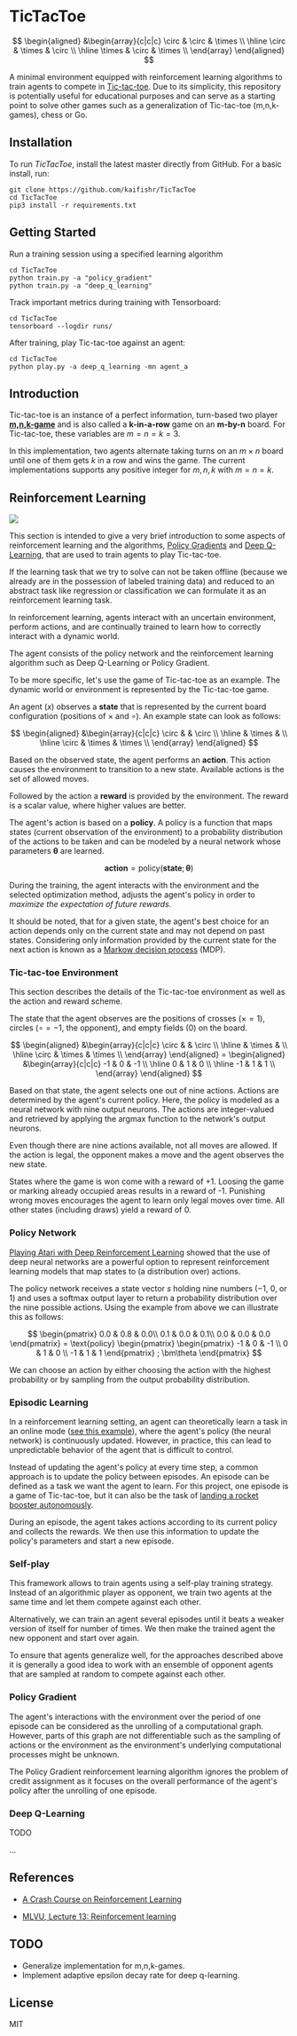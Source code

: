# TicTacToe 

$$
\begin{aligned}
&\begin{array}{c|c|c}
\circ & \circ & \times \\
\hline
\circ & \times &  \circ \\
\hline
\times & \circ & \times \\
\end{array}
\end{aligned}
$$

A minimal environment equipped with reinforcement learning algorithms to train agents to compete in [Tic-tac-toe](https://en.wikipedia.org/wiki/Tic-tac-toe). Due to its simplicity, this repository is potentially useful for educational purposes and can serve as a starting point to solve other games such as a generalization of Tic-tac-toe (m,n,k-games), chess or Go.


## Installation

To run *TicTacToe*, install the latest master directly from GitHub. For a basic install, run:

```console
git clone https://github.com/kaifishr/TicTacToe
cd TicTacToe 
pip3 install -r requirements.txt
```

## Getting Started

Run a training session using a specified learning algorithm

```console
cd TicTacToe 
python train.py -a "policy_gradient"
python train.py -a "deep_q_learning"
```

Track important metrics during training with Tensorboard:

```console
cd TicTacToe 
tensorboard --logdir runs/
```

After training, play Tic-tac-toe against an agent:

```console
cd TicTacToe 
python play.py -a deep_q_learning -mn agent_a 
```


## Introduction

Tic-tac-toe is an instance of a perfect information, turn-based two player [**m,n,k-game**]( https://en.wikipedia.org/wiki/M,n,k-game) and is also called a **k-in-a-row** game on an **m-by-n** board. For Tic-tac-toe, these variables are $m=n=k=3$.

In this implementation, two agents alternate taking turns on an $m \times n$ board until one of them gets $k$ in a row and wins the game. The current implementations supports any positive integer for $m,n,k$ with $m=n=k$.


## Reinforcement Learning

![](https://www.mathworks.com/help/reinforcement-learning/ug/agent_diagram.png)

This section is intended to give a very brief introduction to some aspects of reinforcement learning and the algorithms, [Policy Gradients](#policy-gradients) and [Deep Q-Learning](#deep-q-learning), that are used to train agents to play Tic-tac-toe.

If the learning task that we try to solve can not be taken offline (because we already are in the possession of labeled training data) and reduced to an abstract task like regression or classification we can formulate it as an reinforcement learning task.

In reinforcement learning, agents interact with an uncertain environment, perform actions, and are continually trained to learn how to correctly interact with a dynamic world.

The agent consists of the policy network and the reinforcement learning algorithm such as Deep Q-Learning or Policy Gradient.

To be more specific, let's use the game of Tic-tac-toe as an example. The dynamic world or environment is represented by the Tic-tac-toe game.

An agent ($x$) observes a **state** that is represented by the current board configuration (positions of $\times$ and $\circ$). An example state can look as follows:

$$
\begin{aligned}
&\begin{array}{c|c|c}
\circ &  & \circ \\
\hline
& \times &  \\
\hline
\circ & \times & \times \\
\end{array}
\end{aligned}
$$

Based on the observed state, the agent performs an **action**. This action causes the environment to transition to a new state. Available actions is the set of allowed moves.

Followed by the action a **reward** is provided by the environment. The reward is a scalar value, where higher values are better.

The agent's action is based on a **policy**. A policy is a function that maps states (current observation of the environment) to a probability distribution of the actions to be taken and can be modeled by a neural network whose parameters $\bm\theta$ are learned.

$$\textbf{action}= \text{policy}(\textbf{state}; \bm{\theta})$$

During the training, the agent interacts with the environment and the selected optimization method, adjusts the agent's policy in order to *maximize the expectation of future rewards*.

It should be noted, that for a given state, the agent's best choice for an action depends only on the current state and may not depend on past states. Considering only information provided by the current state for the next action is known as a [Markow decision process](https://en.wikipedia.org/wiki/Markov_decision_process) (MDP).


### Tic-tac-toe Environment

This section describes the details of the Tic-tac-toe environment as well as the action and reward scheme.

The state that the agent observes are the positions of crosses ($\times = 1$), circles ($\circ = -1$, the opponent), and empty fields ($0$) on the board.

$$
\begin{aligned}
&\begin{array}{c|c|c}
\circ &  & \circ \\
\hline
& \times &  \\
\hline
\circ & \times & \times \\
\end{array}
\end{aligned} =
\begin{aligned}
&\begin{array}{c|c|c}
-1 & 0 & -1 \\
\hline
0 & 1 & 0 \\
\hline
-1 & 1 & 1 \\
\end{array}
\end{aligned}
$$

Based on that state, the agent selects one out of nine actions. Actions are determined by the agent's current policy. Here, the policy is modeled as a neural network with nine output neurons. The actions are integer-valued and retrieved by applying the argmax function to the network's output neurons.

Even though there are nine actions available, not all moves are allowed. If the action is legal, the opponent makes a move and the agent observes the new state.

States where the game is won come with a reward of +1. Loosing the game or marking already occupied areas results in a reward of -1. Punishing wrong moves encourages the agent to learn only legal moves over time. All other states (including draws) yield a reward of 0. 


### Policy Network

[Playing Atari with Deep Reinforcement Learning](https://arxiv.org/abs/1312.5602) showed that the use of deep neural networks are a powerful option to represent reinforcement learning models that map states to (a distribution over) actions.

The policy network receives a state vector $s$ holding nine numbers ($-1$, $0$, or $1$) and uses a softmax output layer to return a probability distribution over the nine possible actions. Using the example from above we can illustrate this as follows: 

$$
\begin{pmatrix}
0.0 & 0.8 & 0.0\\
0.1 & 0.0 & 0.1\\
0.0 & 0.0 & 0.0
\end{pmatrix}
= \text{policy}
\begin{pmatrix}
\begin{pmatrix}
-1 & 0 & -1 \\
0 & 1 & 0 \\
-1 & 1 & 1
\end{pmatrix}
; \bm\theta
\end{pmatrix}
$$

We can choose an action by either choosing the action with the highest probability or by sampling from the output probability distribution.


### Episodic Learning

In a reinforcement learning setting, an agent can theoretically learn a task in an online mode ([see this example](https://arxiv.org/pdf/2208.07860.pdf)), where the agent's policy (the neural network) is continuously updated. However, in practice, this can lead to unpredictable behavior of the agent that is difficult to control.

Instead of updating the agent's policy at every time step, a common approach is to update the policy between episodes. An episode can be defined as a task we want the agent to learn. For this project, one episode is a game of Tic-tac-toe, but it can also be the task of [landing a rocket booster autonomously](https://github.com/kaifishr/RocketLander).

During an episode, the agent takes actions according to its current policy and collects the rewards. We then use this information to update the policy's parameters and start a new episode.


### Self-play

This framework allows to train agents using a self-play training strategy. Instead of an algorithmic player as opponent, we train two agents at the same time and let them compete against each other. 

Alternatively, we can train an agent several episodes until it beats a weaker version of itself for number of times. We then make the trained agent the new opponent and start over again. 

To ensure that agents generalize well, for the approaches described above it is generally a good idea to work with an ensemble of opponent agents that are sampled at random to compete against each other.


### Policy Gradient

The agent's interactions with the environment over the period of one episode can be considered as the unrolling of a computational graph. However, parts of this graph are not differentiable such as the sampling of actions or the environment as the environment's underlying computational processes might be unknown.

The Policy Gradient reinforcement learning algorithm ignores the problem of credit assignment as it focuses on the overall performance of the agent's policy after the unrolling of one episode.


### Deep Q-Learning

TODO

...



## References

* [A Crash Course on Reinforcement Learning](https://arxiv.org/abs/2103.04910)

* [MLVU, Lecture 13: Reinforcement learning](https://mlvu.github.io/lecture13/)


## TODO

- Generalize implementation for m,n,k-games.
- Implement adaptive epsilon decay rate for deep q-learning.


## License

MIT